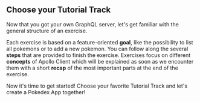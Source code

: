 ## Choose your Tutorial Track

Now that you got your own GraphQL server, let's get familiar with the general structure of an exercise.

Each exercise is based on a feature-oriented **goal**, like the possibility to list all pokemons or to add a new pokemon.
You can follow along the several **steps** that are provided to finish the exercise. Exercises focus on different
**concepts** of Apollo Client which will be explained as soon as we encounter them with a short **recap** of the
most important parts at the end of the exercise.

Now it's time to get started! Choose your favorite Tutorial Track and let's
create a Pokedex App together!
